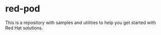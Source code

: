 # red-pod

This is a repository with samples and utilities to help you get started with Red Hat solutions.
